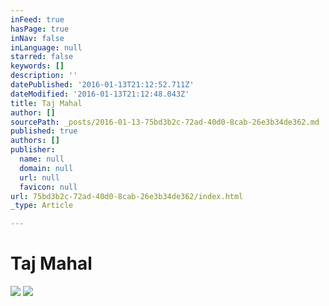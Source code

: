 ```yaml
---
inFeed: true
hasPage: true
inNav: false
inLanguage: null
starred: false
keywords: []
description: ''
datePublished: '2016-01-13T21:12:52.711Z'
dateModified: '2016-01-13T21:12:48.043Z'
title: Taj Mahal
author: []
sourcePath: _posts/2016-01-13-75bd3b2c-72ad-40d0-8cab-26e3b34de362.md
published: true
authors: []
publisher:
  name: null
  domain: null
  url: null
  favicon: null
url: 75bd3b2c-72ad-40d0-8cab-26e3b34de362/index.html
_type: Article

---
```

# Taj Mahal
![](https://s3-us-west-2.amazonaws.com/the-grid-img/p/71ffcdc33f52c5c49f8b54ec469e210d782de47a.jpg)
![](https://s3-us-west-2.amazonaws.com/the-grid-img/p/fa42e3c801a7e2c7a1e231c694634709d7d88db2.jpg)